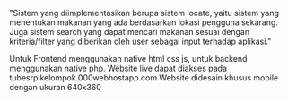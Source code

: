 "Sistem yang diimplementasikan berupa sistem locate, yaitu sistem yang menentukan makanan yang ada berdasarkan lokasi pengguna sekarang. Juga sistem search yang dapat mencari makanan sesuai dengan kriteria/filter yang diberikan oleh user sebagai input terhadap aplikasi."

Untuk Frontend menggunakan native html css js, untuk backend menggunakan native php.
Website live dapat diakses pada tubesrplkelompok.000webhostapp.com
Website didesain khusus mobile dengan ukuran 640x360
